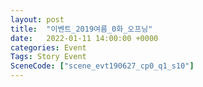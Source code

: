 ```yaml
---
layout: post
title:  "이벤트_2019여름_0화_오프닝"
date:   2022-01-11 14:00:00 +0000
categories: Event
Tags: Story Event
SceneCode: ["scene_evt190627_cp0_q1_s10"]
---
```

